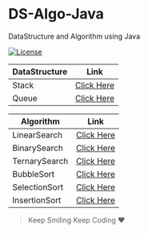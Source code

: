 # DS-Algo-Java
 DataStructure and Algorithm using Java

[![License](https://img.shields.io/badge/license-Apache%202-4EB1BA.svg?style=flat-square)](https://www.apache.org/licenses/LICENSE-2.0.html)

 |DataStructure|Link|
 |--|--|
 |Stack <T> |[Click Here](https://github.com/ImDropCodes/DS-Algo/blob/master/src/DS/Stack/Stack.java)
 |Queue <T>|[Click Here](https://github.com/ImDropCodes/DS-Algo-Java/blob/master/src/DS/Queue/Queue.java)
 
 
 |Algorithm|Link|
 |--|--|
 |LinearSearch|[Click Here](https://github.com/ImDropCodes/DS-Algo-Java/blob/master/src/Algorithm/Searching/LinearSearch/LinearSearch.java)
 |BinarySearch|[Click Here](https://github.com/ImDropCodes/DS-Algo-Java/blob/master/src/Algorithm/Searching/BinarySearch/BinarySearch.java)
 |TernarySearch|[Click Here](https://github.com/ImDropCodes/DS-Algo-Java/blob/master/src/Algorithm/Searching/TernarySearch/TernarySearch.java)
 |BubbleSort|[Click Here](https://github.com/ImDropCodes/DS-Algo-Java/blob/master/src/Algorithm/Sorting/BubbleSort/BubbleSort.java)
 |SelectionSort|[Click Here](https://github.com/ImDropCodes/DS-Algo-Java/blob/master/src/Algorithm/Sorting/SelectionSort/SelectionSort.java)
 |InsertionSort|[Click Here](https://github.com/ImDropCodes/DS-Algo-Java/blob/master/src/Algorithm/InsertionSort/InsertionSort.java)

 >Keep Smiling Keep Coding ❤
